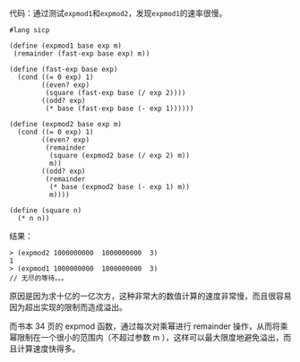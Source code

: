 代码：通过测试`expmod1`和`expmod2`，发现`expmod1`的速率很慢。
```
#lang sicp

(define (expmod1 base exp m)
 (remainder (fast-exp base exp) m))

(define (fast-exp base exp)
  (cond ((= 0 exp) 1)
        ((even? exp)
         (square (fast-exp base (/ exp 2))))
        ((odd? exp)
         (* base (fast-exp base (- exp 1))))))

(define (expmod2 base exp m)
  (cond ((= 0 exp) 1)
        ((even? exp)
         (remainder
          (square (expmod2 base (/ exp 2) m))
          m))
        ((odd? exp)
         (remainder
          (* base (expmod2 base (- exp 1) m))
          m))))

(define (square n)
  (* n n))
```


结果：
```
> (expmod2 1000000000  1000000000  3)
1
> (expmod1 1000000000  1000000000  3)
// 无尽的等待。。。
```
原因是因为求十亿的一亿次方，这种非常大的数值计算的速度非常慢，而且很容易因为超出实现的限制而造成溢出。

而书本 34 页的 expmod 函数，通过每次对乘幂进行 remainder 操作，从而将乘幂限制在一个很小的范围内（不超过参数 m ），这样可以最大限度地避免溢出，而且计算速度快得多。
